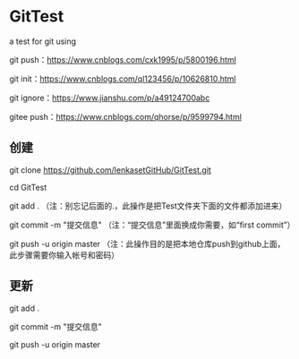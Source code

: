 # GitTest
a test for git using

git push：https://www.cnblogs.com/cxk1995/p/5800196.html

git init：https://www.cnblogs.com/ql123456/p/10626810.html

git ignore：https://www.jianshu.com/p/a49124700abc

gitee push：https://www.cnblogs.com/qhorse/p/9599794.html

## 创建

git clone https://github.com/lenkasetGitHub/GitTest.git

cd GitTest

git add .        （注：别忘记后面的.，此操作是把Test文件夹下面的文件都添加进来）

git commit  -m  "提交信息"  （注：“提交信息”里面换成你需要，如“first commit”）

git push -u origin master   （注：此操作目的是把本地仓库push到github上面，此步骤需要你输入帐号和密码）

## 更新

git add .

git commit  -m  "提交信息"

git push -u origin master
